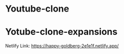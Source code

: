# Youtube-clone
# Yotube-clone-expansions

Netlify Link: 
https://happy-goldberg-2e1e1f.netlify.app/
